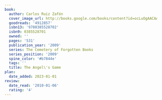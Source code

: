 ```yaml
---
book:
  author: Carlos Ruiz Zafón
  cover_image_url: http://books.google.com/books/content?id=ocLuOgAACAAJ&printsec=frontcover&img=1&zoom=1&source=gbs_api
  goodreads: '4912857'
  isbn13: '9780385528702'
  isbn9: 0385528701
  owned: ''
  pages: '531'
  publication_year: '2009'
  series: The Cemetery of Forgotten Books
  series_position: '2009'
  spine_color: '#b7844e'
  tags: ''
  title: The Angel\'s Game
plan:
  date_added: 2023-01-01
review:
  date_read: '2010-01-06'
  rating: '4'
---
```

